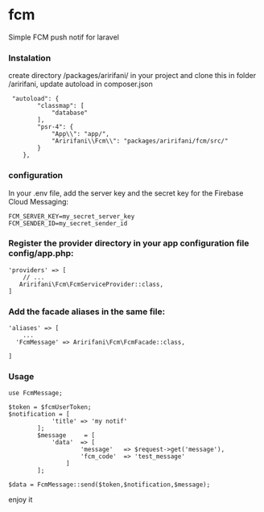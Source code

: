 # fcm
Simple FCM push notif for laravel

### Instalation

create directory /packages/aririfani/ in your project and clone this in folder /aririfani, update autoload in composer.json
``` 
 "autoload": {
        "classmap": [
            "database"
        ],
        "psr-4": {
            "App\\": "app/",
            "Aririfani\\Fcm\\": "packages/aririfani/fcm/src/"
        }
    },
```
### configuration

In your .env file, add the server key and the secret key for the Firebase Cloud Messaging:

```
FCM_SERVER_KEY=my_secret_server_key
FCM_SENDER_ID=my_secret_sender_id
```

### Register the provider directory in your app configuration file config/app.php:
```
'providers' => [
    // ...
   Aririfani\Fcm\FcmServiceProvider::class,
]
```
### Add the facade aliases in the same file:
```
'aliases' => [
    ...
  'FcmMessage' => Aririfani\Fcm\FcmFacade::class,

]
```
### Usage
```
use FcmMessage;

$token = $fcmUserToken;
$notification = [
            'title' => 'my notif'
        ];
        $message     = [
            'data'  => [
                    'message'   => $request->get('message'),
                    'fcm_code'  => 'test_message'
                ]
        ];

$data = FcmMessage::send($token,$notification,$message);
```


enjoy it
